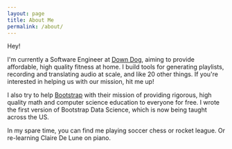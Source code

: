 ```yaml
---
layout: page
title: About Me
permalink: /about/
---
```


Hey!

I'm currently a Software Engineer at [Down Dog](https://www.downdogapp.com/), aiming to
provide affordable, high quality fitness at home.  I build tools 
for generating playlists, recording and translating audio at scale, and like 20 other things.  If you're interested
in helping us with our mission, hit me up!


I also try to help [Bootstrap](https://www.bootstrapworld.org/) with their mission of providing 
rigorous, high quality math and computer science education to everyone for free.  I wrote the first version of 
Bootstrap Data Science, which is now being taught across the US.

In my spare time, you can find me playing soccer chess or rocket league.  Or re-learning Claire De Lune on piano.

[jekyll-organization]: https://github.com/jekyll
